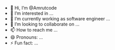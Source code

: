 - 👋 Hi, I’m @Amrutcode
- 👀 I’m interested in ...
- 🌱 I’m currently working as software engineer ...
- 💞️ I’m looking to collaborate on ...
- 📫 How to reach me ...
- 😄 Pronouns: ...
- ⚡ Fun fact: ...

<!---
Amrutcode/Amrutcode is a ✨ special ✨ repository because its `README.md` (this file) appears on your GitHub profile.
You can click the Preview link to take a look at your changes.
--->

